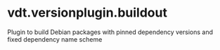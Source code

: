 vdt.versionplugin.buildout
==========================

Plugin to build Debian packages with pinned dependency versions and fixed dependency name scheme
